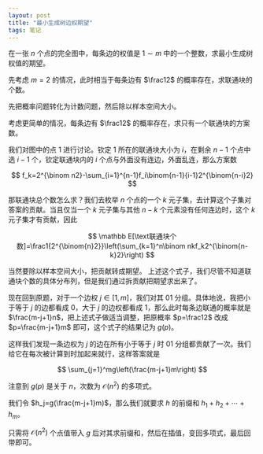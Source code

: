 ```yaml
---
layout: post
title: "最小生成树边权期望"
tags: 笔记
---
```


在一张 $n$ 个点的完全图中，每条边的权值是 $1\sim m$ 中的一个整数，求最小生成树权值的期望。

先考虑 $m=2$ 的情况，此时相当于每条边有 $\frac12$ 的概率存在，求联通块的个数。

先把概率问题转化为计数问题，然后除以样本空间大小。

考虑更简单的情况，每条边有 $\frac12$ 的概率存在，求只有一个联通块的方案数。

我们对图中的点 $1$ 进行讨论。钦定 $1$ 所在的联通块大小为 $i$，在剩余 $n-1$ 个点中选 $i-1$ 个，钦定联通块内的 $i$ 个点与外面没有连边，外面乱连，那么方案数

$$
f_k=2^{\binom n2}-\sum_{i=1}^{n-1}f_i\binom{n-1}{i-1}2^{\binom{n-i}2}
$$

那联通块总个数怎么求？我们去枚举 $n$ 个点的一个 $k$ 元子集，去计算这个子集对答案的贡献。当且仅当一个 $k$ 元子集与其他 $n-k$ 个元素没有任何连边时，这个 $k$ 元子集才有贡献，因此

$$
\mathbb E[\text联通块个数]=\frac1{2^{\binom{n}2}}\left(\sum_{k=1}^n\binom nkf_k2^{\binom{n-k}2}\right)
$$

当然要除以样本空间大小，把贡献转成期望。
上述这个式子，我们尽管不知道联通块个数的具体分布列，但是我们通过拆贡献把期望求出来了。

现在回到原题，对于一个边权 $j\in[1,m]$，我们对其 01 分组。具体地说，我把小于等于 $j$ 的边都看成 $0$，大于 $j$ 的边权都看成 $1$，那么此时每条边联通的概率就是 $\frac{m-j+1}n$，把上述式子做适当调整，把原概率 $p=\frac12$ 改成 $p=\frac{m-j+1}m$ 即可，这个式子的结果记为 $g(p)$。

这样我们发现一条边权为 $j$ 的边在所有小于等于 $j$ 时 01 分组都贡献了一次。我们给它在每次被计算到时加起来就行，这样答案就是

$$
\sum_{j=1}^mg\left(\frac{m-j+1}m\right)
$$

注意到 $g(p)$ 是关于 $n$，次数为 $\mathcal O(n^2)$ 的多项式。

我们令 $h_j=g(\frac{m-j+1}m)$，那么我们就要求 $h$ 的前缀和 $h_1+h_2+\cdots+h_m$。

只需将 $\mathcal O(n^2)$ 个点值带入 $g$ 后对其求前缀和，然后在插值，变回多项式，最后回带即可。